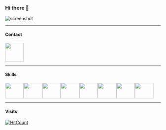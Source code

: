 ### Hi there 👋

![screenshot](https://media.giphy.com/media/v1.Y2lkPTc5MGI3NjExZWY2aXFuNHF1cHJiZjI4eDRycDF5ajdmeXlra21qcThrejBscHVseSZlcD12MV9pbnRlcm5hbF9naWZfYnlfaWQmY3Q9Zw/qgQUggAC3Pfv687qPC/giphy.gif)

----

#### Contact

<a href="https://www.linkedin.com/in/rafael-lordi/" target="_blank">
  <img src="https://cdn.jsdelivr.net/gh/devicons/devicon/icons/linkedin/linkedin-original.svg" align="center" heigth="50" width="60">
</a>

----

#### Skills
<div style="font-size: 0;">
  <a href="#" target="_blank" style="margin: 0;">
    <img src="https://cdn.jsdelivr.net/gh/devicons/devicon@latest/icons/csharp/csharp-original.svg" align="center" height="50" width="60" style="margin: 0;">
  </a>
  
  <a href="#" target="_blank" style="margin: 0;">
    <img src="https://cdn.jsdelivr.net/gh/devicons/devicon@latest/icons/dotnetcore/dotnetcore-original.svg" align="center" height="50" width="60" style="margin: 0;">
  </a>
  
  <a href="#" target="_blank" style="margin: 0;">
    <img src="https://cdn.jsdelivr.net/gh/devicons/devicon@latest/icons/dot-net/dot-net-plain-wordmark.svg" align="center" height="50" width="60" style="margin: 0;">
  </a>
  
  <a href="#" target="_blank" style="margin: 0;">
    <img src="https://cdn.jsdelivr.net/gh/devicons/devicon@latest/icons/microsoftsqlserver/microsoftsqlserver-original-wordmark.svg" align="center" height="50" width="60" style="margin: 0;">
  </a>
  
  <a href="#" target="_blank" style="margin: 0;">
    <img src="https://cdn.jsdelivr.net/gh/devicons/devicon@latest/icons/github/github-original-wordmark.svg" align="center" height="50" width="60" style="margin: 0;">
  </a>
  
  <a href="#" target="_blank" style="margin: 0;">
    <img src="https://cdn.jsdelivr.net/gh/devicons/devicon@latest/icons/html5/html5-original-wordmark.svg" align="center" height="50" width="60" style="margin: 0;">
  </a>
  
  <a href="#" target="_blank" style="margin: 0;">
    <img src="https://cdn.jsdelivr.net/gh/devicons/devicon@latest/icons/css3/css3-original-wordmark.svg" align="center" height="50" width="60" style="margin: 0;">
  </a>
  
  <a href="#" target="_blank" style="margin: 0;">
    <img src="https://cdn.jsdelivr.net/gh/devicons/devicon@latest/icons/javascript/javascript-original.svg" align="center" height="50" width="60" style="margin: 0;">
  </a>
</div>

----

#### Visits
  [![HitCount](https://hits.dwyl.com/rafalordi/rafalordi.svg?style=flat-square)](http://hits.dwyl.com/rafalordi/rafalordi)
